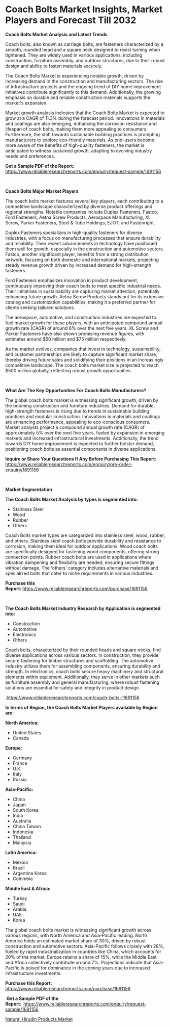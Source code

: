 <p><h1>Coach Bolts Market Insights, Market Players and Forecast Till 2032</h1></p><p><strong>Coach Bolts Market Analysis and Latest Trends</strong></p>
<p><p>Coach bolts, also known as carriage bolts, are fasteners characterized by a smooth, rounded head and a square neck designed to resist turning when tightened. They are widely used in various applications, including construction, furniture assembly, and outdoor structures, due to their robust design and ability to fasten materials securely.</p><p>The Coach Bolts Market is experiencing notable growth, driven by increasing demand in the construction and manufacturing sectors. The rise of infrastructure projects and the ongoing trend of DIY home improvement initiatives contribute significantly to this demand. Additionally, the growing emphasis on durable and reliable construction materials supports the market's expansion.</p><p>Market growth analysis indicates that the Coach Bolts Market is expected to grow at a CAGR of 11.3% during the forecast period. Innovations in materials and coatings are also emerging, enhancing the corrosion resistance and lifespan of coach bolts, making them more appealing to consumers. Furthermore, the shift towards sustainable building practices is prompting manufacturers to explore eco-friendly materials. As end-users become more aware of the benefits of high-quality fasteners, the market is anticipated to witness sustained growth, adapting to evolving industry needs and preferences.</p></p>
<p><strong>Get a Sample PDF of the Report:&nbsp;</strong> <a href="https://www.reliableresearchreports.com/enquiry/request-sample/1691156?utm_campaign=40&utm_medium=2&utm_source=Github&utm_content=ia&utm_term=07012025&utm_id=coach-bolts">https://www.reliableresearchreports.com/enquiry/request-sample/1691156</a></p>
<p>&nbsp;</p>
<p><strong>Coach Bolts Major Market Players</strong></p>
<p><p>The coach bolts market features several key players, each contributing to a competitive landscape characterized by diverse product offerings and regional strengths. Notable companies include Duplex Fasteners, Fastco, Ford Fasteners, Aetna Screw Products, Aerospace Manufacturing, XL Screw, Parker Fasteners, Steel & Tube Holdings, EJOT, and Fastenright.</p><p>Duplex Fasteners specializes in high-quality fasteners for diverse industries, with a focus on manufacturing processes that ensure durability and reliability. Their recent advancements in technology have positioned them well for growth, especially in the construction and automotive sectors. Fastco, another significant player, benefits from a strong distribution network, focusing on both domestic and international markets, projecting steady revenue growth driven by increased demand for high-strength fasteners.</p><p>Ford Fasteners emphasizes innovation in product development, continuously improving their coach bolts to meet specific industrial needs. Their initiatives in sustainability are capturing market attention, potentially enhancing future growth. Aetna Screw Products stands out for its extensive catalog and customization capabilities, making it a preferred partner for clients seeking tailored solutions.</p><p>The aerospace, automotive, and construction industries are expected to fuel market growth for these players, with an anticipated compound annual growth rate (CAGR) of around 6% over the next five years. XL Screw and Parker Fasteners have also shown promising revenue figures, with estimates around $50 million and $75 million respectively.</p><p>As the market evolves, companies that invest in technology, sustainability, and customer partnerships are likely to capture significant market share, thereby driving future sales and solidifying their positions in an increasingly competitive landscape. The coach bolts market size is projected to reach $500 million globally, reflecting robust growth opportunities.</p></p>
<p>&nbsp;</p>
<p><strong>What Are The Key Opportunities For Coach Bolts Manufacturers?</strong></p>
<p><p>The global coach bolts market is witnessing significant growth, driven by the booming construction and furniture industries. Demand for durable, high-strength fasteners is rising due to trends in sustainable building practices and modular construction. Innovations in materials and coatings are enhancing performance, appealing to eco-conscious consumers. Market analysts project a compound annual growth rate (CAGR) of approximately 5% over the next five years, fueled by expansion in emerging markets and increased infrastructural investments. Additionally, the trend towards DIY home improvement is expected to further bolster demand, positioning coach bolts as essential components in diverse applications.</p></p>
<p><strong>Inquire or Share Your Questions If Any Before Purchasing This Report:</strong> <a href="https://www.reliableresearchreports.com/enquiry/pre-order-enquiry/1691156?utm_campaign=40&utm_medium=2&utm_source=Github&utm_content=ia&utm_term=07012025&utm_id=coach-bolts">https://www.reliableresearchreports.com/enquiry/pre-order-enquiry/1691156</a></p>
<p>&nbsp;</p>
<p><strong>Market Segmentation</strong></p>
<p><strong>The Coach Bolts Market Analysis by types is segmented into:</strong></p>
<p><ul><li>Stainless Steel</li><li>Wood</li><li>Rubber</li><li>Others</li></ul></p>
<p><p>Coach Bolts market types are categorized into stainless steel, wood, rubber, and others. Stainless steel coach bolts provide durability and resistance to corrosion, making them ideal for outdoor applications. Wood coach bolts are specifically designed for fastening wood components, offering strong connection points. Rubber coach bolts are used in applications where vibration dampening and flexibility are needed, ensuring secure fittings without damage. The 'others' category includes alternative materials and specialized bolts that cater to niche requirements in various industries.</p></p>
<p><strong>Purchase this Report:&nbsp;</strong><a href="https://www.reliableresearchreports.com/purchase/1691156?utm_campaign=40&utm_medium=2&utm_source=Github&utm_content=ia&utm_term=07012025&utm_id=coach-bolts">https://www.reliableresearchreports.com/purchase/1691156</a></p>
<p>&nbsp;</p>
<p><strong>The Coach Bolts Market Industry Research by Application is segmented into:</strong></p>
<p><ul><li>Construction</li><li>Automotive</li><li>Electronics</li><li>Others</li></ul></p>
<p><p>Coach bolts, characterized by their rounded heads and square necks, find diverse applications across various sectors. In construction, they provide secure fastening for timber structures and scaffolding. The automotive industry utilizes them for assembling components, ensuring durability and strength. In electronics, coach bolts secure heavy machinery and structural elements within equipment. Additionally, they serve in other markets such as furniture assembly and general manufacturing, where robust fastening solutions are essential for safety and integrity in product design.</p></p>
<p><a href="https://www.reliableresearchreports.com/coach-bolts-r1691156?utm_campaign=40&utm_medium=2&utm_source=Github&utm_content=ia&utm_term=07012025&utm_id=coach-bolts">&nbsp;https://www.reliableresearchreports.com/coach-bolts-r1691156</a></p>
<p><strong>In terms of Region, the Coach Bolts Market Players available by Region are:</strong></p>
<p>
    <p> <strong> North America: </strong>
        <ul>
            <li>United States</li>
            <li>Canada</li>
        </ul>
        </p> 
    <p> <strong> Europe: </strong>
        <ul>
            <li>Germany</li>
            <li>France</li>
            <li>U.K.</li>
            <li>Italy</li>
            <li>Russia</li>
        </ul>
        </p> 
    <p> <strong> Asia-Pacific: </strong>
        <ul>
            <li>China</li>
            <li>Japan</li>
            <li>South Korea</li>
            <li>India</li>
            <li>Australia</li>
            <li>China Taiwan</li>
            <li>Indonesia</li>
            <li>Thailand</li>
            <li>Malaysia</li>
        </ul>
        </p> 
    <p> <strong> Latin America: </strong>
        <ul>
            <li>Mexico</li>
            <li>Brazil</li>
            <li>Argentina Korea</li>
            <li>Colombia</li>
        </ul>
        </p> 
    <p> <strong> Middle East & Africa: </strong>
        <ul>
            <li>Turkey</li>
            <li>Saudi</li>
            <li>Arabia</li>
            <li>UAE</li>
            <li>Korea</li>
        </ul>
    </p>
    </p>
<p><p>The global coach bolts market is witnessing significant growth across various regions, with North America and Asia-Pacific leading. North America holds an estimated market share of 30%, driven by robust construction and automotive sectors. Asia-Pacific follows closely with 28%, fueled by rapid industrialization in countries like China, which accounts for 20% of the market. Europe retains a share of 15%, while the Middle East and Africa collectively contribute around 7%. Projections indicate that Asia-Pacific is poised for dominance in the coming years due to increased infrastructure investments.</p></p>
<p><strong>Purchase this Report: </strong><a href="https://www.reliableresearchreports.com/purchase/1691156?utm_campaign=40&utm_medium=2&utm_source=Github&utm_content=ia&utm_term=07012025&utm_id=coach-bolts">https://www.reliableresearchreports.com/purchase/1691156</a></p>
<p>&nbsp;<strong>Get a Sample PDF of the Report:&nbsp;&nbsp;</strong><a href="https://www.reliableresearchreports.com/enquiry/request-sample/1691156?utm_campaign=40&utm_medium=2&utm_source=Github&utm_content=ia&utm_term=07012025&utm_id=coach-bolts">https://www.reliableresearchreports.com/enquiry/request-sample/1691156</a></p>
<p><strong></strong></p>
<p><p><a href="https://github.com/hartsockdonnette82/Market-Research-Report-List-1/blob/main/natural-hirudin-products-market.md?utm_campaign=40&utm_medium=2&utm_source=Github&utm_content=ia&utm_term=07012025&utm_id=coach-bolts">Natural Hirudin Products Market</a></p></p>